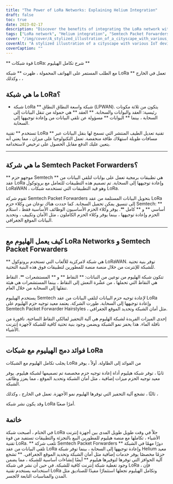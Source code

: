 ```yaml
---
title: "The Power of LoRa Networks: Explaining Helium Integration"
draft: false
toc: true
date: 2023-02-17
description: "Discover the benefits of integrating the LoRa network with Helium for IoT devices and industries such as smart cities, agriculture, and logistics."
tags: ["LoRa network", "Helium integration", "Semtech Packet Forwarders", "IoT applications", "LPWAN", "spread-spectrum modulation", "gateways", "cloud", "LoRaWAN protocol", "network infrastructure", "hotspots", "sensors", "network security", "geolocation", "incentive mechanism", "smart cities", "agriculture", "logistics", "IoT development", "long-range communication"]
cover: "/img/cover/A_stylized_illustration_of_a_cityscape_with_various_IoT_dev.png"
coverAlt: "A stylized illustration of a cityscape with various IoT devices connected to a network represented as a web of light, with the Helium logo prominently displayed."
coverCaption: ""
---
```


** قوة شبكات LoRa: شرح تكامل الهيليوم **  مع الطلب المستمر على الهواتف المحمولة ، ظهرت ** شبكة LoRa ** تعمل في الخارج ، وكذلك ،  ## ما هي شبكة LoRa؟  * شبكة LoRa ** شبكة واسعة النطاق النطاق (LPWAN). يتكون من ثلاثة مكونات رئيسية: العقد والبوابات والسحابة. ** العقد ** هي حمولة من تنقل البيانات إلى السحابة ، بينما ** البوابات ** مسؤولة عن تلقي البيانات من وإعادة توجيهها إلى السحابة.  تستخدم ** تقنية LoRa ** تقنية تعديل الطيف المنتشر التي تسمح لها بنقل البيانات عبر مسافات طويلة استهلاك طاقة منخفضة. تعمل التكنولوجيا على ميزان ، مما يعني أنه يتعين عليك الدفع مقابل الحصول على ترخيص لاستخدامه.  ______  ## ما هي شركة Semtech Packet Forwarders؟  ** موجهو حزم Semtech ** هي تطبيقات برمجية تعمل على بوابات لتلقي البيانات من عقد LoRa وإعادة توجيهها إلى السحابة. تم تصميم هذه التطبيقات للتعامل مع بروتوكول LoRaWAN ، وهو قيد التطبيقات التي تستخدمه شبكات LoRa.  تقوم شركة Semtech Packet Forwarders بتحويل البيانات المستلمة من عقد LoRa إلى تنسيق يمكن تحميل السحابة. كما حددت هناك نوعان من وكلاء حزم Semtech: ** أساسي ** و ** كامل **. يوفر وكلاء الحزم الأساسيون الوظائف الأساسية فقط ، استلام الحزم وإعادة توجيهها ، بينما يوفر وكلاء الحزم الكاملون ، مثل الأمان وتكييف ، وتحديد البيانات الموقع الجغرافي.  ______  ## كيف يعمل الهليوم مع LoRa Networks و Semtech Packet Forwarders  ** هي شبكة لامركزية للألعاب التي تستخدم بروتوكول LoRaWAN. توفر بنية تحتية للشبكة للإنترنت من خلال منصة منصة للمطورين لتطبيقات فوق هذه البنية التحتية.  تتكون شبكة الهليوم من نوعين من النباتات: ** النقاط ** و ** المستشعرات **. النقاط هي النقاط التي تحملها ، من عشْرة النعش إلى النقاط ، بينما المستشعرات هي هيئة تنقلها إلى السحابة من خلال العام.  يستخدم الهيليوم Semtech لإعادة توجيه حزم البيانات لتلقي البيانات من عقد LoRa وإعادة توجيهها إلى السحابة. طورت الشركة. يعتمد معيد توجيه حزم الهليوم على Semtech Packet Forwarder Hairstyles ، مثل أمان الشبكة وتحديد الموقع الجغرافي.  إحدى الميزات الفريدة لشبكة الهليوم هي آلية التحفيز لمالكي النقاط الساخنة. نافورة من نافلة الماء. هذا يحفز نمو الشبكة ويضمن وجود بنية تحتية كافية للشبكة لأجهزة إنترنت الأشياء.  ______  ## فوائد دمج الهيليوم مع شبكات LoRa  يجلب تكامل الهليوم مع الشبكات LoRa من الفوائد إلى الطاولة. أولاً ، يوفر  ثانيًا ، توفر شبكة هيليوم أداة إعادة توجيه حزم مخصصة تم تصميمها لشبكة هيليوم. يوفر معيد توجيه الحزم ميزات إضافية ، مثل أمان الشبكة وتحديد الموقع ، مما يعزز وظائف الشبكة.  ثالثًا ، تشجع آلية التحفيز التي توفرها الهليوم نمو الأجهزة. تعمل في الخارج ، وكذلك ،  وقد يكون نشر شبكة LoRa أمرًا صعبًا.  ## خاتمة في الختام ، أصبحت شبكة LoRa حلاً في وقت طويل طويل المدى بين أجهزة إنترنت الأشياء ، تكاملها مع منصة هيليوم للمطورين البيع بالتجزئة والتطبيقات تستفيد من قوة تقنية LoRa. ** تلعب شركة Semtech Packet Forwarders ** دورًا مهمًا في الشبكة تلقي البيانات من عقد LoRa وإعادة توجيهها إلى السحابة ، بينما توفر شبكة Helium معيد حزمًا مخصصًا يوفر خدمات إضافية مثل أمان الشبكة وتحديد الموقع الجغرافي. ** تشجع آلية الحوافز التي توفرها لتوفيرها هيليوم ** أيضًا إنشاءات أساسية للشبكة ، مما يضمن وجود تغطية شبكة إنترنت كافية للشبكة. في حين أن نشر في شبكة LoRa ، فإن استخدامه يستخدم تقنية LoRa وتكامل الهيليوم تجعلها استثمارًا مفيدًا للصناديق مثل المدن والمناسبات التابعة لالجسر. 